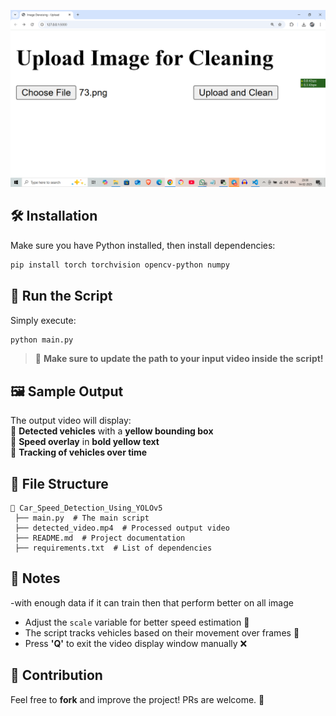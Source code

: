 ![Deployment Image](Deployment.png)

## 🛠️ Installation  
Make sure you have Python installed, then install dependencies:  

```bash
pip install torch torchvision opencv-python numpy
```

## 🚀 Run the Script  
Simply execute:  

```bash
python main.py
```

> 🎥 **Make sure to update the path to your input video inside the script!**  

## 🖼️ Sample Output  
The output video will display:  
🔹 **Detected vehicles** with a **yellow bounding box**  
🔹 **Speed overlay** in **bold yellow text**  
🔹 **Tracking of vehicles over time**  

## 📂 File Structure  
```
📁 Car_Speed_Detection_Using_YOLOv5
 ├── main.py  # The main script
 ├── detected_video.mp4  # Processed output video
 ├── README.md  # Project documentation
 ├── requirements.txt  # List of dependencies
```

## 📝 Notes  
-with enough data if it can train then that perform better on all image
- Adjust the `scale` variable for better speed estimation 🎯  
- The script tracks vehicles based on their movement over frames 🚥  
- Press **'Q'** to exit the video display window manually ❌  

## 🤝 Contribution  
Feel free to **fork** and improve the project! PRs are welcome. 🙌  

